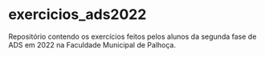 # exercicios_ads2022
Repositório contendo os exercícios feitos pelos alunos da segunda fase de ADS em 2022 na Faculdade Municipal de Palhoça.
